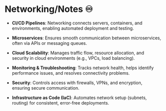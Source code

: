 # Networking/Notes :infinity:


- **CI/CD Pipelines**: Networking connects servers, containers, and environments, enabling automated deployment and testing.

- **Microservices**: Ensures smooth communication between microservices, often via APIs or messaging queues.

- **Cloud Scalability**: Manages traffic flow, resource allocation, and security in cloud environments (e.g., VPCs, load balancing).

- **Monitoring & Troubleshooting**: Tracks network health, helps identify performance issues, and resolves connectivity problems.

- **Security**: Controls access with firewalls, VPNs, and encryption, ensuring secure communication.

- **Infrastructure as Code (IaC)**: Automates network setup (subnets, routing) for consistent, error-free deployments.

